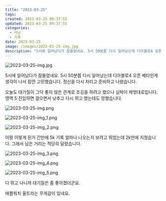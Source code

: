 ```yaml
---
title: "2023-03-25"
tags:
created: 2023-03-25 09:37:55
updated: 2023-03-25 09:37:55
categories:
  - 러닝
  - 기록
date: 2023-03-25
image: /images/2023-03-25-img.jpg
description: "5시에 일어났다가 잠들었네요. 5시 50분쯤 다시 일어났는데 디아블로4 오픈 베타인게 생각이 나서 잠깐 고민했습니다. 정신을 다시 차리고 준비하고 나왔습니다. 오늘도 대기질이 그닥 좋지 않은 관계로 조깅을 하려고 했으나 심박이 제멋대로입니다. 영역 5 진입하면 걸으면서 낮추고 다시 뛰고"
---
```


![2023-03-25-img.jpg](/images/2023-03-25-img.jpg)
 
 

5시에 일어났다가 잠들었네요. 5시 50분쯤 다시 일어났는데 디아블로4 오픈 베타인게 생각이 나서 잠깐 고민했습니다. 정신을 다시 차리고 준비하고 나왔습니다.

오늘도 대기질이 그닥 좋지 않은 관계로 조깅을 하려고 했으나 심박이 제멋대로입니다. 영역 5 진입하면 걸으면서 낮추고 다시 뛰고 했는데도 망했습니다.

 
 ![2023-03-25-img.png](/images/2023-03-25-img.png)
 
 

 
 ![2023-03-25-img_1.png](/images/2023-03-25-img_1.png)
 
 

 
 ![2023-03-25-img_2.png](/images/2023-03-25-img_2.png)
 
 

이왕 이렇게 된거 간만에 5k 기록 얼마나 나오는지 보려고 뛰었는데 2k만에 지쳤습니다. 그래서 남은 거리는 적당히 달렸습니다.

 
 ![2023-03-25-img_3.png](/images/2023-03-25-img_3.png)
 
 

 
 ![2023-03-25-img_4.png](/images/2023-03-25-img_4.png)
 
 

 
 ![2023-03-25-img_5.png](/images/2023-03-25-img_5.png)
 
 

다 뛰고 나니까 대기질은 좀 좋아졌더군요.

애플워치 울트라는 무게감이 있네요.
